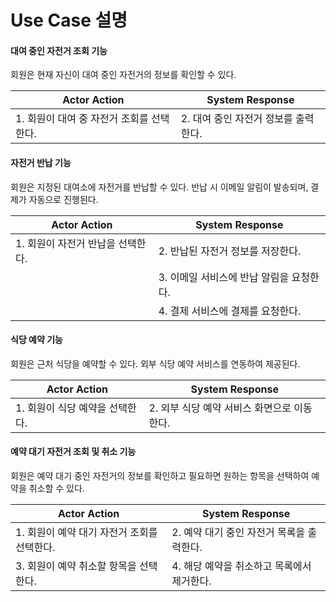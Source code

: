 # Use Case 설명

#### 대여 중인 자전거 조회 기능
회원은 현재 자신이 대여 중인 자전거의 정보를 확인할 수 있다.

|Actor Action|System Response|
|--|--|
|1. 회원이 대여 중 자전거 조회를 선택한다.|2. 대여 중인 자전거 정보를 출력한다.|

#### 자전거 반납 기능
회원은 지정된 대여소에 자전거를 반납할 수 있다. 반납 시 이메일 알림이 발송되며, 결제가 자동으로 진행된다.

|Actor Action|System Response|
|--|--|
|1. 회원이 자전거 반납을 선택한다.|2. 반납된 자전거 정보를 저장한다.|
| |3. 이메일 서비스에 반납 알림을 요청한다.|
| |4. 결제 서비스에 결제를 요청한다.|

#### 식당 예약 기능
회원은 근처 식당을 예약할 수 있다. 외부 식당 예약 서비스를 연동하여 제공된다.

|Actor Action|System Response|
|--|--|
|1. 회원이 식당 예약을 선택한다.|2. 외부 식당 예약 서비스 화면으로 이동한다.|

#### 예약 대기 자전거 조회 및 취소 기능

회원은 예약 대기 중인 자전거의 정보를 확인하고 필요하면 원하는 항목을 선택하여 예약을 취소할 수 있다.

|Actor Action|System Response|
|--|--|
|1. 회원이 예약 대기 자전거 조회를 선택한다.|2. 예약 대기 중인 자전거 목록을 출력한다.|
|3. 회원이 예약 취소할 항목을 선택한다.|4. 해당 예약을 취소하고 목록에서 제거한다.|


